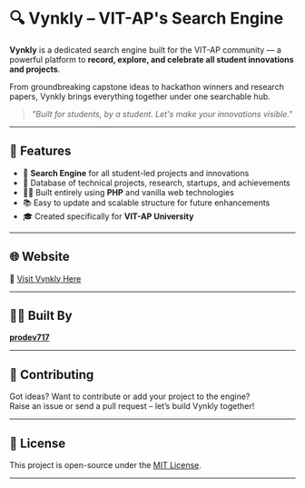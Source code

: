 # 🔍 Vynkly – VIT-AP's Search Engine

**Vynkly** is a dedicated search engine built for the VIT-AP community — a powerful platform to **record, explore, and celebrate all student innovations and projects**.

From groundbreaking capstone ideas to hackathon winners and research papers, Vynkly brings everything together under one searchable hub.

> _"Built for students, by a student. Let's make your innovations visible."_

---

## 🚀 Features

- 🔎 **Search Engine** for all student-led projects and innovations
- 📂 Database of technical projects, research, startups, and achievements
- 🧑‍💻 Built entirely using **PHP** and vanilla web technologies
- 📚 Easy to update and scalable structure for future enhancements
- 🎓 Created specifically for **VIT-AP University**

---

## 🌐 Website

🔗 [Visit Vynkly Here](http://vynkly.rf.gd) 

---

## 👨‍💻 Built By

**[prodev717](https://github.com/prodev717)** 

---

## 📢 Contributing

Got ideas? Want to contribute or add your project to the engine?  
Raise an issue or send a pull request – let’s build Vynkly together!

---

## 📜 License

This project is open-source under the [MIT License](LICENSE).

---
